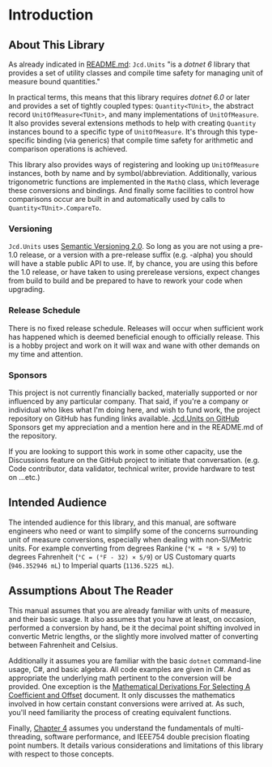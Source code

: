 # Introduction

## About This Library

As already indicated in [README.md](../../../README.md): `Jcd.Units` "is a _dotnet 6_
library that provides a set of utility classes and compile time safety for managing
unit of measure bound quantities."

In practical terms, this means that this library requires _dotnet 6.0_ or later and
provides a set of tightly coupled types: `Quantity<TUnit>`, the abstract record `UnitOfMeasure<TUnit>`,
and many implementations of `UnitOfMeasure`. It also provides several extensions methods
to help with creating `Quantity` instances bound to a specific type of `UnitOfMeasure`.
It's through this type-specific binding (via generics) that compile time safety for
arithmetic and comparison operations is achieved.

This library also provides ways of registering and looking up `UnitOfMeasure` instances,
both by name and by symbol/abbreviation. Additionally, various trigonometric functions
are implemented in the `MathQ` class, which leverage these conversions and bindings.
And finally some facilities to control how comparisons occur are built in and automatically
used by calls to `Quantity<TUnit>.CompareTo`.

### Versioning

`Jcd.Units` uses [Semantic Versioning 2.0](https://semver.org/). So long as you
are not using a pre-1.0 release, or a version with a pre-release suffix (e.g. -alpha)
you should will have a stable public API to use. If, by chance, you are using this
before the 1.0 release, or have taken to using prerelease versions, expect changes
from build to build and be prepared to have to rework your code when upgrading.

### Release Schedule

There is no fixed release schedule. Releases will occur when sufficient work has happened
which is deemed beneficial enough to officially release. This is a hobby project and work
on it will wax and wane with other demands on my time and attention.

### Sponsors

This project is not currently financially backed, materially supported or nor influenced
by any particular company. That said, if you're a company or individual who likes what
I'm doing here, and wish to fund work, the project repository on GitHub has funding links
available. [Jcd.Units on GitHub](https://github.com/jason-c-daniels/Jcd.Units)
Sponsors get my appreciation and a mention here and in the README.md of the repository.

If you are looking to support this work in some other capacity, use the Discussions feature
on the GitHub project to initiate that conversation. (e.g. Code contributor, data validator,
technical writer, provide hardware to test on ...etc.)

## Intended Audience

The intended audience for this library, and this manual, are software engineers who need
or want to simplify some of the concerns surrounding unit of measure conversions, especially
when dealing with non-SI/Metric units. For example converting from degrees Rankine
(`°K = °R × 5/9`) to degrees Fahrenheit (`°C = (°F - 32) × 5/9`) or US Customary quarts
(`946.352946 mL`) to Imperial quarts (`1136.5225 mL`).

## Assumptions About The Reader

This manual assumes that you are already familiar with units of measure,
and their basic usage. It also assumes that you have at least, on occasion,
performed a conversion by hand, be it the decimal point shifting involved in
convertic Metric lengths, or the slightly more involved matter of converting
between Fahrenheit and Celsius.

Additionally it assumes you are familiar with the basic `dotnet` command-line
usage, C#, and basic algebra. All code examples are given in C#. And as appropriate
the underlying math pertinent to the conversion will be provided. One exception
is the [Mathematical Derivations For Selecting A Coefficient and Offset](../mathematical-derivations.md)
document. It only discusses the mathematics involved in how certain constant
conversions were arrived at. As such, you'll need familiarity the process of
creating equivalent functions.

Finally, [Chapter 4](../ch4/index.md) assumes you understand the fundamentals
of multi-threading, software performance, and IEEE754 double precision floating
point numbers. It details various considerations and limitations of this library
with respect to those concepts.
